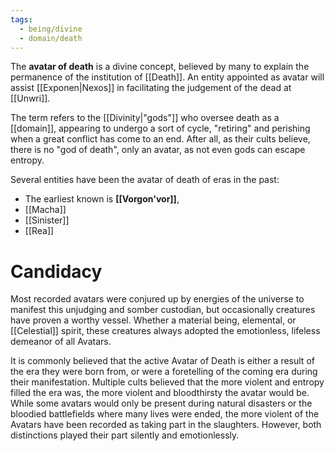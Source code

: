 ```yaml
---
tags:
  - being/divine
  - domain/death
---
```

The **avatar of death** is a divine concept, believed by many to explain the permanence of the institution of [[Death]]. An entity appointed as avatar will assist [[Exponen|Nexos]] in facilitating the judgement of the dead at [[Unwri]]. 

The term refers to the [[Divinity|"gods"]] who oversee death as a [[domain]], appearing to undergo a sort of cycle, "retiring" and perishing when a great conflict has come to an end. After all, as their cults believe, there is no "god of death", only an avatar, as not even gods can escape entropy. 

Several entities have been the avatar of death of eras in the past:
- The earliest known is **[[Vorgon'vor]]**,
- [[Macha]]
- [[Sinister]]
- [[Rea]]

# Candidacy
Most recorded avatars were conjured up by energies of the universe to manifest this unjudging and somber custodian, but occasionally creatures have proven a worthy vessel. Whether a material being, elemental, or [[Celestial]] spirit, these creatures always adopted the emotionless, lifeless demeanor of all Avatars.

It is commonly believed that the active Avatar of Death is either a result of the era they were born from, or were a foretelling of the coming era during their manifestation. Multiple cults believed that the more violent and entropy filled the era was, the more violent and bloodthirsty the avatar would be. While some avatars would only be present during natural disasters or the bloodied battlefields where many lives were ended, the more violent of the Avatars have been recorded as taking part in the slaughters. However, both distinctions played their part silently and emotionlessly.